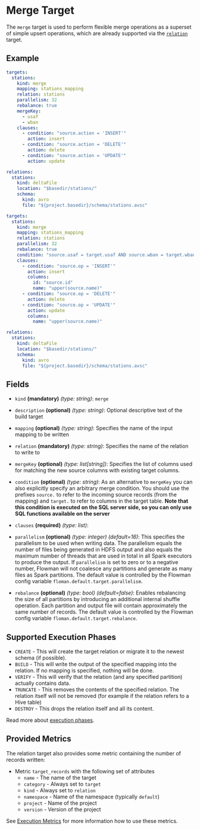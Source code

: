 # Merge Target

The `merge` target is used to perform flexible merge operations as a superset of simple upsert operations, which are
already supported via the [`relation`](relation.md) target.

## Example

```yaml
targets:
  stations:
    kind: merge
    mapping: stations_mapping
    relation: stations
    parallelism: 32
    rebalance: true
    mergeKey: 
      - usaf
      - wban
    clauses:
      - condition: "source.action = 'INSERT'"
        action: insert
      - condition: "source.action = 'DELETE'"
        action: delete
      - condition: "source.action = 'UPDATE'"
        action: update

relations:
  stations:
    kind: deltaFile
    location: "$basedir/stations/"
    schema:
      kind: avro
      file: "${project.basedir}/schema/stations.avsc"
```

```yaml
targets:
  stations:
    kind: merge
    mapping: stations_mapping
    relation: stations
    parallelism: 32
    rebalance: true
    condition: "source.usaf = target.usaf AND source.wban = target.wban" 
    clauses:
      - condition: "source.op = 'INSERT'"
        action: insert
        columns:
          id: "source.id"
          name: "upper(source.name)"
      - condition: "source.op = 'DELETE'"
        action: delete
      - condition: "source.op = 'UPDATE'"
        action: update
        columns:
          name: "upper(source.name)"

relations:
  stations:
    kind: deltaFile
    location: "$basedir/stations/"
    schema:
      kind: avro
      file: "${project.basedir}/schema/stations.avsc"
```


## Fields

* `kind` **(mandatory)** *(type: string)*: `merge`

* `description` **(optional)** *(type: string)*:
  Optional descriptive text of the build target

* `mapping` **(optional)** *(type: string)*:
  Specifies the name of the input mapping to be written

* `relation` **(mandatory)** *(type: string)*:
  Specifies the name of the relation to write to

* `mergeKey` **(optional)** *(type: list[string])*:
  Specifies the list of columns used for matching the new source columns with existing target columns.

* `condition` **(optional)** *(type: string)*:
  As an alternative to `mergeKey` you can also explicitly specify an arbitrary merge condition. You should use
  the prefixes `source.` to refer to the incoming source records (from the mapping) and `target.` to refer to
  columns in the target table. **Note that this condition is executed on the SQL server side, so you can only use
  SQL functions available on the server**

* `clauses` **(required)** *(type: list)*:

* `parallelism` **(optional)** *(type: integer)* *(default=16)*:
  This specifies the parallelism to be used when writing data. The parallelism equals the number
  of files being generated in HDFS output and also equals the maximum number of threads that are used in total in all
  Spark executors to produce the output. If `parallelism` is set to zero or to a negative number, Flowman will not
  coalesce any partitions and generate as many files as Spark partitions. The default value is controlled by the
  Flowman config variable `floman.default.target.parallelism`.

* `rebalance` **(optional)** *(type: bool)* *(default=false)*:
  Enables rebalancing the size of all partitions by introducing an additional internal shuffle operation. Each partition
  and output file will contain approximately the same number of records. The default value is controlled by the
  Flowman config variable `floman.default.target.rebalance`.


## Supported Execution Phases
* `CREATE` - This will create the target relation or migrate it to the newest schema (if possible).
* `BUILD` - This will write the output of the specified mapping into the relation. If no mapping is specified, nothing
  will be done.
* `VERIFY` - This will verify that the relation (and any specified partition) actually contains data.
* `TRUNCATE` - This removes the contents of the specified relation. The relation itself will not be removed (for example
  if the relation refers to a Hive table)
* `DESTROY` - This drops the relation itself and all its content.

Read more about [execution phases](../../concepts/lifecycle.md).


## Provided Metrics
The relation target also provides some metric containing the number of records written:

* Metric `target_records` with the following set of attributes
    - `name` - The name of the target
    - `category` - Always set to `target`
    - `kind` - Always set to `relation`
    - `namespace` - Name of the namespace (typically `default`)
    - `project` - Name of the project
    - `version` - Version of the project

See [Execution Metrics](../../cookbook/execution-metrics.md) for more information how to use these metrics.
